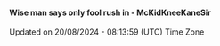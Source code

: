 #### Wise man says only fool rush in - McKidKneeKaneSir
Updated on 20/08/2024 - 08:13:59 (UTC) Time Zone
